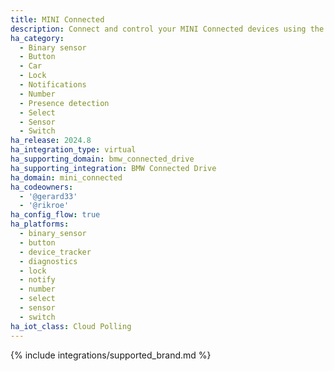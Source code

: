 ```yaml
---
title: MINI Connected
description: Connect and control your MINI Connected devices using the BMW Connected Drive integration
ha_category:
  - Binary sensor
  - Button
  - Car
  - Lock
  - Notifications
  - Number
  - Presence detection
  - Select
  - Sensor
  - Switch
ha_release: 2024.8
ha_integration_type: virtual
ha_supporting_domain: bmw_connected_drive
ha_supporting_integration: BMW Connected Drive
ha_domain: mini_connected
ha_codeowners:
  - '@gerard33'
  - '@rikroe'
ha_config_flow: true
ha_platforms:
  - binary_sensor
  - button
  - device_tracker
  - diagnostics
  - lock
  - notify
  - number
  - select
  - sensor
  - switch
ha_iot_class: Cloud Polling
---
```


{% include integrations/supported_brand.md %}
